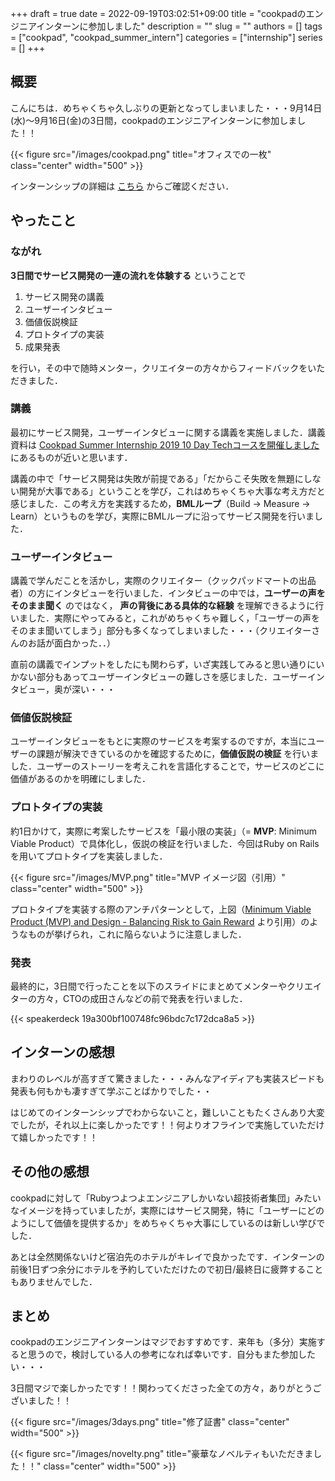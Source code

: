 +++
draft = true
date = 2022-09-19T03:02:51+09:00
title = "cookpadのエンジニアインターンに参加しました"
description = ""
slug = ""
authors = []
tags = ["cookpad", "cookpad_summer_intern"]
categories = ["internship"]
series = []
+++

## 概要

こんにちは．めちゃくちゃ久しぶりの更新となってしまいました・・・9月14日(水)〜9月16日(金)の3日間，cookpadのエンジニアインターンに参加しました！！

{{< figure src="/images/cookpad.png" title="オフィスでの一枚" class="center" width="500"  >}}

インターンシップの詳細は [こちら](https://internship.cookpad.jp/summer2022-detail-02) からご確認ください．

## やったこと

### ながれ

**3日間でサービス開発の一連の流れを体験する** ということで

1. サービス開発の講義
2. ユーザーインタビュー
3. 価値仮説検証
4. プロトタイプの実装
5. 成果発表

を行い，その中で随時メンター，クリエイターの方々からフィードバックをいただきました．

### 講義

最初にサービス開発，ユーザーインタビューに関する講義を実施しました．講義資料は [Cookpad Summer Internship 2019 10 Day Techコースを開催しました](https://techlife.cookpad.com/entry/2019/09/06/180000) にあるものが近いと思います．

講義の中で「サービス開発は失敗が前提である」「だからこそ失敗を無題にしない開発が大事である」ということを学び，これはめちゃくちゃ大事な考え方だと感じました．この考え方を実践するため，**BMLループ**（Build -> Measure -> Learn）というものを学び，実際にBMLループに沿ってサービス開発を行いました．

### ユーザーインタビュー

講義で学んだことを活かし，実際のクリエイター（クックパッドマートの出品者）の方にインタビューを行いました．インタビューの中では，**ユーザーの声をそのまま聞く** のではなく， **声の背後にある具体的な経験** を理解できるように行いました．実際にやってみると，これがめちゃくちゃ難しく，「ユーザーの声をそのまま聞いてしまう」部分も多くなってしまいました・・・（クリエイターさんのお話が面白かった．．）

直前の講義でインプットをしたにも関わらず，いざ実践してみると思い通りにいかない部分もあってユーザーインタビューの難しさを感じました．ユーザーインタビュー，奥が深い・・・

### 価値仮説検証

ユーザーインタビューをもとに実際のサービスを考案するのですが，本当にユーザーの課題が解決できているのかを確認するために，**価値仮説の検証** を行いました．ユーザーのストーリーを考えこれを言語化することで，サービスのどこに価値があるのかを明確にしました．

### プロトタイプの実装

約1日かけて，実際に考案したサービスを「最小限の実装」（= **MVP**: Minimum Viable Product）で具体化し，仮説の検証を行いました．今回はRuby on Railsを用いてプロトタイプを実装しました．

{{< figure src="/images/MVP.png" title="MVP イメージ図（引用）" class="center" width="500"  >}}

プロトタイプを実装する際のアンチパターンとして，上図（[Minimum Viable Product (MVP) and Design - Balancing Risk to Gain Reward](https://www.interaction-design.org/literature/article/minimum-viable-product-mvp-and-design-balancing-risk-to-gain-reward) より引用）のようなものが挙げられ，これに陥らないように注意しました．

### 発表

最終的に，3日間で行ったことを以下のスライドにまとめてメンターやクリエイターの方々，CTOの成田さんなどの前で発表を行いました．

{{< speakerdeck 19a300bf100748fc96bdc7c172dca8a5 >}}

## インターンの感想

まわりのレベルが高すぎて驚きました・・・みんなアイディアも実装スピードも発表も何もかも凄すぎて学ぶことばかりでした・・

はじめてのインターンシップでわからないこと，難しいこともたくさんあり大変でしたが，それ以上に楽しかったです！！何よりオフラインで実施していただけて嬉しかったです！！

## その他の感想

cookpadに対して「Rubyつよつよエンジニアしかいない超技術者集団」みたいなイメージを持っていましたが，実際にはサービス開発，特に「ユーザーにどのようにして価値を提供するか」をめちゃくちゃ大事にしているのは新しい学びでした．

あとは全然関係ないけど宿泊先のホテルがキレイで良かったです．インターンの前後1日ずつ余分にホテルを予約していただけたので初日/最終日に疲弊することもありませんでした．

## まとめ

cookpadのエンジニアインターンはマジでおすすめです．来年も（多分）実施すると思うので，検討している人の参考になれば幸いです．自分もまた参加したい・・・

3日間マジで楽しかったです！！関わってくださった全ての方々，ありがとうございました！！

{{< figure src="/images/3days.png" title="修了証書" class="center" width="500"  >}}

{{< figure src="/images/novelty.png" title="豪華なノベルティもいただきました！！" class="center" width="500"  >}}
